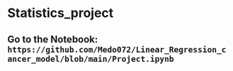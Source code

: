 # Statistics_project
## Go to the Notebook: `https://github.com/Medo072/Linear_Regression_cancer_model/blob/main/Project.ipynb`
